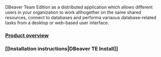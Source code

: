 DBeaver Team Edition as a distributed application which allows different users in your organization to work althogether on the same shared resources, connect to databases and performa variaous database-related tasks from a desktop or web-based user interface.  

### [Product overview](https://dbeaver.com/dbeaver-team-edition)

### [[Installation instructions|DBeaver TE Install]]
